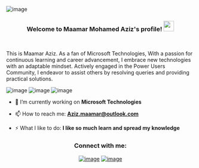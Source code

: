 ![image](https://github.com/mohamedazizmaamar/mohamedazizmaamar/assets/80318747/777bc8de-b63e-4dc1-a030-49189dd920a9)


<h3 align="center">
  Welcome to Maamar Mohamed Aziz's profile!
    <img src="https://media.giphy.com/media/hvRJCLFzcasrR4ia7z/giphy.gif" width="28">
</h3>

<br/>

This is Maamar Aziz. As a fan of Microsoft Technologies, With a passion for continuous learning and career advancement, I embrace new technologies with an adaptable mindset. Actively engaged in the Power Users Community, I endeavor to assist others by resolving queries and providing practical solutions.

![image](https://img.shields.io/badge/Microsoft-Dynamics365-orange)
![image](https://img.shields.io/badge/Microsoft-PowerPlatform-red)
![image](https://img.shields.io/badge/Microsoft-Azure-blue)

- 🔭 I’m currently working on **Microsoft Technologies** 

- 📫 How to reach me: **Aziz.maamar@outlook.com**

- ⚡ What I like to do: **I like so much learn and spread my knowledge**


  

<h3 align="center">Connect with me:</h3>
<div align="center">

[![image](https://img.shields.io/badge/LinkedIn-0077B5?style=for-the-badge&logo=linkedin&logoColor=white)](https://www.linkedin.com/in/mohamedazizmaamar/)
[![image](https://img.shields.io/badge/Twitter-1DA1F2?style=for-the-badge&logo=twitter&logoColor=white)](https://twitter.com/maamarmedaziz)

</div>

